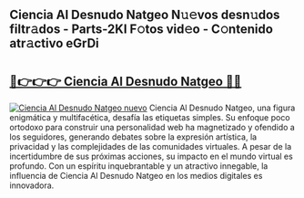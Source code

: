 ## Ciencia Al Desnudo Natgeo N𝚞𝚎vos desn𝚞dos filtr𝚊dos - Parts-2KI F𝚘tos vid𝚎o - C𝚘ntenido atr𝚊ctivo eGrDi

# <h2><a href="http://mb1mbuq.tromn.icu/?c=Ciencia+Al+Desnudo+Natgeo">🔗👉👉👉 Ciencia Al Desnudo Natgeo 🔗🔗</a></h2>

[![Ciencia Al Desnudo Natgeo nuevo](https://i.imgur.com/pEAQMta.gif)](http://mb1mbuq.tromn.icu/?c=Ciencia+Al+Desnudo+Natgeo)
Ciencia Al Desnudo Natgeo, una figura enigmática y multifacética, desafía las etiquetas simples. Su enfoque poco ortodoxo para construir una personalidad web ha magnetizado y ofendido a los seguidores, generando debates sobre la expresión artística, la privacidad y las complejidades de las comunidades virtuales. A pesar de la incertidumbre de sus próximas acciones, su impacto en el mundo virtual es profundo. Con un espíritu inquebrantable y un atractivo innegable, la influencia de Ciencia Al Desnudo Natgeo en los medios digitales es innovadora.
